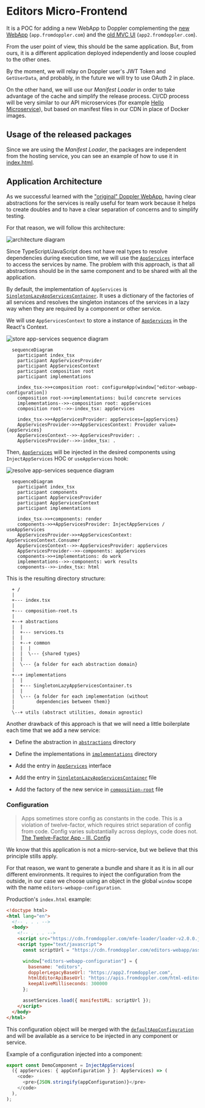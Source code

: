 # Editors Micro-Frontend

It is a POC for adding a new WebApp to Doppler complementing the [new WebApp](https://github.com/FromDoppler/doppler-webapp) (`app.fromdoppler.com`)
and the [old MVC UI](https://github.com/MakingSense/Doppler/tree/develop/Doppler.Presentation.MVC) (`app2.fromdoppler.com`).

From the user point of view, this should be the same application. But, from ours, it is a different
application deployed independently and loose coupled to the other ones.

By the moment, we will relay on Doppler user's JWT Token and `GetUserData`, and probably, in the
future we will try to use OAuth 2 in place.

On the other hand, we will use our _Manifest Loader_ <!-- TODO: add the link to the documentation here -->
in order to take advantage of the cache and simplify the release process. CI/CD process will be very
similar to our API microservices (for example [Hello Microservice](https://github.com/FromDoppler/hello-microservice#context)),
but based on manifest files in our CDN in place of Docker images.

## Usage of the released packages

Since we are using the _Manifest Loader_, the packages are independent from the hosting service,
you can see an example of how to use it in [index.html](./demo/index.html).

## Application Architecture

As we successful learned with the ["original" Doppler WebApp](https://github.com/FromDoppler/doppler-webapp), having
clear abstractions for the services is really useful for team work because it helps to create doubles and to have a
clear separation of concerns and to simplify testing.

For that reason, we will follow this architecture:

![architecture diagram](./docs/architecture.svg)

Since TypeScript/JavaScript does not have real types to resolve dependencies during execution time, we will use the
[`AppServices`](./src/abstractions/services.ts) interface to access the services by name. The problem with this approach,
is that all abstractions should be in the same component and to be shared with all the application.

By default, the implementation of `AppServices` is [`SingletonLazyAppServicesContainer`](./src/implementations/SingletonLazyAppServicesContainer.ts).
It uses a dictionary of the factories of all services and resolves the singleton instances of the services in a lazy way
when they are required by a component or other service.

We will use `AppServicesContext` to store a instance of [`AppServices`](./src/abstractions/services.ts) in the React's
Context.

![store app-services sequence diagram](./docs/store-app-services.png)

```mermaid
  sequenceDiagram
    participant index_tsx
    participant AppServicesProvider
    participant AppServicesContext
    participant composition root
    participant implementations

    index_tsx->>+composition root: configureApp(window["editor-webapp-configuration])
    composition root->>+implementations: build concrete services
    implementations-->>-composition root: appServices
    composition root-->>-index_tsx: appServices

    index_tsx->>+AppServicesProvider: appServices={appServices}
    AppServicesProvider->>+AppServicesContext: Provider value={appServices}
    AppServicesContext-->>-AppServicesProvider: .
    AppServicesProvider-->>-index_tsx: .
```

Then, [`AppServices`](./src/abstractions/services.ts) will be injected in the desired components using
`InjectAppServices` HOC or `useAppServices` hook:

![resolve app-services sequence diagram](./docs/resolve-app-services.png)

```mermaid
  sequenceDiagram
    participant index_tsx
    participant components
    participant AppServicesProvider
    participant AppServicesContext
    participant implementations

    index_tsx->>+components: render
    components->>+AppServicesProvider: InjectAppServices / useAppServices
    AppServicesProvider->>+AppServicesContext: AppServicesContext.Consumer
    AppServicesContext-->>-AppServicesProvider: appServices
    AppServicesProvider-->>-components: appServices
    components->>+implementations: do work
    implementations-->>-components: work results
    components-->>-index_tsx: html
```

This is the resulting directory structure:

```text
  + /
  |
  +--- index.tsx
  |
  +--- composition-root.ts
  |
  +--+ abstractions
  |  |
  |  +--- services.ts
  |  |
  |  +--+ common
  |  |  |
  |  |  \--- {shared types}
  |  |
  |  \--- {a folder for each abstraction domain}
  |
  +--+ implementations
  |  |
  |  +--- SingletonLazyAppServicesContainer.ts
  |  |
  |  \--- {a folder for each implementation (without
  |        dependencies between them)}
  |
  \--+ utils (abstract utilities, domain agnostic)
```

Another drawback of this approach is that we will need a little boilerplate each time that we add a
new service:

- Define the abstraction in [`abstractions`](./src/abstractions/) directory

- Define the implementations in [`implementations`](./src/implementations/) directory

- Add the entry in [`AppServices`](./src/abstractions/services.ts) interface

- Add the entry in [`SingletonLazyAppServicesContainer`](./src/implementations/SingletonLazyAppServicesContainer.ts)
  file

- Add the factory of the new service in [`composition-root`](./src/composition-root.ts) file

### Configuration

> Apps sometimes store config as constants in the code. This is a violation of twelve-factor, which
> requires strict separation of config from code. Config varies substantially across deploys, code
> does not.
> [The Twelve-Factor App - III. Config](https://12factor.net/config)

We know that this application is not a micro-service, but we believe that this principle stills apply.

For that reason, we want to generate a bundle and share it as it is in all our different environments.
It requires to inject the configuration from the outside, in our case we choose using an object in
the global `window` scope with the name `editors-webapp-configuration`.

Production's `index.html` example:

```html
<!doctype html>
<html lang="en">
  <!-- . . . -->
  <body>
    <!-- . . . -->
    <script src="https://cdn.fromdoppler.com/mfe-loader/loader-v2.0.0.js"></script>
    <script type="text/javascript">
      const scriptUrl = "https://cdn.fromdoppler.com/editors-webapp/asset-manifest-v1.json`;

      window["editors-webapp-configuration"] = {
        basename: "editors",
        dopplerLegacyBaseUrl: "https://app2.fromdoppler.com",
        htmlEditorApiBaseUrl: "https://apis.fromdoppler.com/html-editor",
        keepAliveMilliseconds: 300000
      };

      assetServices.load({ manifestURL: scriptUrl });
    </script>
  </body>
</html>
```

This configuration object will be merged with the [`defaultAppConfiguration`](./src/default-configuration.ts) and will be available as a service to be injected in any component or service.

Example of a configuration injected into a component:

```typescript
export const DemoComponent = InjectAppServices(
  ({ appServices: { appConfiguration } }: AppServices) => (
    <code>
      <pre>{JSON.stringify(appConfiguration)}</pre>
    </code>
  ),
);
```
